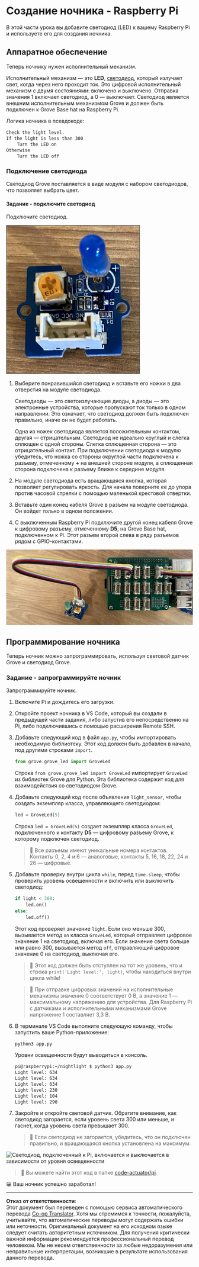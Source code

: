 <!--
CO_OP_TRANSLATOR_METADATA:
{
  "original_hash": "4db8a3879a53490513571df2f6cf7641",
  "translation_date": "2025-08-26T23:26:21+00:00",
  "source_file": "1-getting-started/lessons/3-sensors-and-actuators/pi-actuator.md",
  "language_code": "ru"
}
-->
# Создание ночника - Raspberry Pi

В этой части урока вы добавите светодиод (LED) к вашему Raspberry Pi и используете его для создания ночника.

## Аппаратное обеспечение

Теперь ночнику нужен исполнительный механизм.

Исполнительный механизм — это **LED**, [светодиод](https://wikipedia.org/wiki/Light-emitting_diode), который излучает свет, когда через него проходит ток. Это цифровой исполнительный механизм с двумя состояниями: включено и выключено. Отправка значения 1 включает светодиод, а 0 — выключает. Светодиод является внешним исполнительным механизмом Grove и должен быть подключен к Grove Base hat на Raspberry Pi.

Логика ночника в псевдокоде:

```output
Check the light level.
If the light is less than 300
    Turn the LED on
Otherwise
    Turn the LED off
```

### Подключение светодиода

Светодиод Grove поставляется в виде модуля с набором светодиодов, что позволяет выбрать цвет.

#### Задание - подключите светодиод

Подключите светодиод.

![Светодиод Grove](../../../../../translated_images/grove-led.6c853be93f473cf2c439cfc74bb1064732b22251a83cedf66e62f783f9cc1a79.ru.png)

1. Выберите понравившийся светодиод и вставьте его ножки в два отверстия на модуле светодиода.

    Светодиоды — это светоизлучающие диоды, а диоды — это электронные устройства, которые пропускают ток только в одном направлении. Это означает, что светодиод должен быть подключен правильно, иначе он не будет работать.

    Одна из ножек светодиода является положительным контактом, другая — отрицательным. Светодиод не идеально круглый и слегка сплющен с одной стороны. Слегка сплющенная сторона — это отрицательный контакт. При подключении светодиода к модулю убедитесь, что ножка со стороны округлой части подключена к разъему, отмеченному **+** на внешней стороне модуля, а сплющенная сторона подключена к разъему ближе к середине модуля.

1. На модуле светодиода есть вращающаяся кнопка, которая позволяет регулировать яркость. Для начала поверните ее до упора против часовой стрелки с помощью маленькой крестовой отвертки.

1. Вставьте один конец кабеля Grove в разъем на модуле светодиода. Он войдет только в одном положении.

1. С выключенным Raspberry Pi подключите другой конец кабеля Grove к цифровому разъему, отмеченному **D5**, на Grove Base hat, подключенном к Pi. Этот разъем второй слева в ряду разъемов рядом с GPIO-контактами.

![Светодиод Grove, подключенный к разъему D5](../../../../../translated_images/pi-led.97f1d474981dc35d1c7996c7b17de355d3d0a6bc9606d79fa5f89df933415122.ru.png)

## Программирование ночника

Теперь ночник можно запрограммировать, используя световой датчик Grove и светодиод Grove.

### Задание - запрограммируйте ночник

Запрограммируйте ночник.

1. Включите Pi и дождитесь его загрузки.

1. Откройте проект ночника в VS Code, который вы создали в предыдущей части задания, либо запустив его непосредственно на Pi, либо подключившись с помощью расширения Remote SSH.

1. Добавьте следующий код в файл `app.py`, чтобы импортировать необходимую библиотеку. Этот код должен быть добавлен в начало, под другими строками `import`.

    ```python
    from grove.grove_led import GroveLed
    ```

    Строка `from grove.grove_led import GroveLed` импортирует `GroveLed` из библиотек Grove для Python. Эта библиотека содержит код для взаимодействия со светодиодом Grove.

1. Добавьте следующий код после объявления `light_sensor`, чтобы создать экземпляр класса, управляющего светодиодом:

    ```python
    led = GroveLed(5)
    ```

    Строка `led = GroveLed(5)` создает экземпляр класса `GroveLed`, подключенного к контакту **D5** — цифровому разъему Grove, к которому подключен светодиод.

    > 💁 Все разъемы имеют уникальные номера контактов. Контакты 0, 2, 4 и 6 — аналоговые, контакты 5, 16, 18, 22, 24 и 26 — цифровые.

1. Добавьте проверку внутри цикла `while`, перед `time.sleep`, чтобы проверить уровень освещенности и включить или выключить светодиод:

    ```python
    if light < 300:
        led.on()
    else:
        led.off()
    ```

    Этот код проверяет значение `light`. Если оно меньше 300, вызывается метод `on` класса `GroveLed`, который отправляет цифровое значение 1 на светодиод, включая его. Если значение света больше или равно 300, вызывается метод `off`, отправляющий цифровое значение 0 на светодиод, выключая его.

    > 💁 Этот код должен быть отступлен на тот же уровень, что и строка `print('Light level:', light)`, чтобы находиться внутри цикла while!

    > 💁 При отправке цифровых значений на исполнительные механизмы значение 0 соответствует 0 В, а значение 1 — максимальному напряжению для устройства. Для Raspberry Pi с датчиками и исполнительными механизмами Grove напряжение 1 составляет 3,3 В.

1. В терминале VS Code выполните следующую команду, чтобы запустить ваше Python-приложение:

    ```sh
    python3 app.py
    ```

    Уровни освещенности будут выводиться в консоль.

    ```output
    pi@raspberrypi:~/nightlight $ python3 app.py 
    Light level: 634
    Light level: 634
    Light level: 634
    Light level: 230
    Light level: 104
    Light level: 290
    ```

1. Закройте и откройте световой датчик. Обратите внимание, как светодиод загорается, если уровень света 300 или меньше, и гаснет, когда уровень света превышает 300.

    > 💁 Если светодиод не загорается, убедитесь, что он подключен правильно, и вращающаяся кнопка установлена на максимум.

![Светодиод, подключенный к Pi, включается и выключается в зависимости от уровня освещенности](../../../../../images/pi-running-assignment-1-1.gif)

> 💁 Вы можете найти этот код в папке [code-actuator/pi](../../../../../1-getting-started/lessons/3-sensors-and-actuators/code-actuator/pi).

😀 Ваш ночник успешно заработал!

---

**Отказ от ответственности**:  
Этот документ был переведен с помощью сервиса автоматического перевода [Co-op Translator](https://github.com/Azure/co-op-translator). Хотя мы стремимся к точности, пожалуйста, учитывайте, что автоматические переводы могут содержать ошибки или неточности. Оригинальный документ на его исходном языке следует считать авторитетным источником. Для получения критически важной информации рекомендуется профессиональный перевод человеком. Мы не несем ответственности за любые недоразумения или неправильные интерпретации, возникшие в результате использования данного перевода.